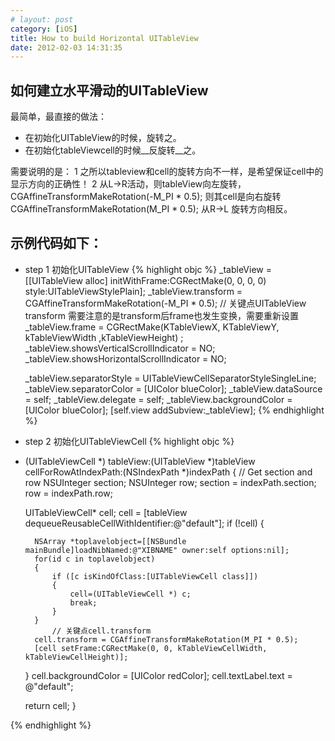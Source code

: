 ```yaml
---
# layout: post
category: [iOS]
title: How to build Horizontal UITableView
date: 2012-02-03 14:31:35
---
```


## 如何建立水平滑动的UITableView
最简单，最直接的做法：

- 在初始化UITableView的时候，旋转之。
- 在初始化tableViewcell的时候__反旋转__之。

需要说明的是：
	1 之所以tableview和cell的旋转方向不一样，是希望保证cell中的显示方向的正确性！
	2 从L->R活动，则tableView向左旋转，CGAffineTransformMakeRotation(-M_PI * 0.5);
				则其cell是向右旋转 CGAffineTransformMakeRotation(M_PI * 0.5);
	从R->L 旋转方向相反。

## 示例代码如下：
- step 1 初始化UITableView
{% highlight objc %}
    _tableView = [[UITableView alloc] initWithFrame:CGRectMake(0, 0, 0, 0)
                                              style:UITableViewStylePlain];
    _tableView.transform = CGAffineTransformMakeRotation(-M_PI * 0.5);
// 关键点UITableView transform 需要注意的是transform后frame也发生变换，需要重新设置
    _tableView.frame = CGRectMake(KTableViewX, KTableViewY, kTableViewWidth ,kTableViewHeight) ;
    _tableView.showsVerticalScrollIndicator = NO;
    _tableView.showsHorizontalScrollIndicator = NO;

    _tableView.separatorStyle = UITableViewCellSeparatorStyleSingleLine;
    _tableView.separatorColor = [UIColor blueColor];
    _tableView.dataSource = self;
    _tableView.delegate = self;
    _tableView.backgroundColor = [UIColor blueColor];
    [self.view addSubview:_tableView];
{% endhighlight %}
- step 2 初始化UITableViewCell
{% highlight objc %}
- (UITableViewCell *) tableView:(UITableView *)tableView cellForRowAtIndexPath:(NSIndexPath *)indexPath
{
	// Get section and row
	NSUInteger section;
	NSUInteger row;
	section = indexPath.section;
	row = indexPath.row;

	UITableViewCell* cell;
	cell = [tableView dequeueReusableCellWithIdentifier:@"default"];
	if (!cell) {

        NSArray *toplavelobject=[[NSBundle mainBundle]loadNibNamed:@"XIBNAME" owner:self options:nil];
        for(id c in toplavelobject)
        {
            if ([c isKindOfClass:[UITableViewCell class]])
            {
                cell=(UITableViewCell *) c;
                break;
            }
        }
			// 关键点cell.transform
        cell.transform = CGAffineTransformMakeRotation(M_PI * 0.5);
        [cell setFrame:CGRectMake(0, 0, kTableViewCellWidth, kTableViewCellHeight)];
	}
	cell.backgroundColor = [UIColor redColor];
	cell.textLabel.text = @"default";

	return cell;
}

{% endhighlight %}
